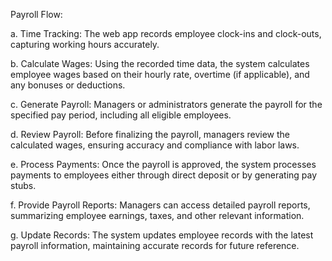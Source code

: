 Payroll Flow:

a. Time Tracking: The web app records employee clock-ins and clock-outs, capturing working hours accurately.

b. Calculate Wages: Using the recorded time data, the system calculates employee wages based on their hourly rate, overtime (if applicable), and any bonuses or deductions.

c. Generate Payroll: Managers or administrators generate the payroll for the specified pay period, including all eligible employees.

d. Review Payroll: Before finalizing the payroll, managers review the calculated wages, ensuring accuracy and compliance with labor laws.

e. Process Payments: Once the payroll is approved, the system processes payments to employees either through direct deposit or by generating pay stubs.

f. Provide Payroll Reports: Managers can access detailed payroll reports, summarizing employee earnings, taxes, and other relevant information.

g. Update Records: The system updates employee records with the latest payroll information, maintaining accurate records for future reference.